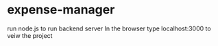 # expense-manager

run node.js to run backend server
In the browser type localhost:3000 to veiw the project
